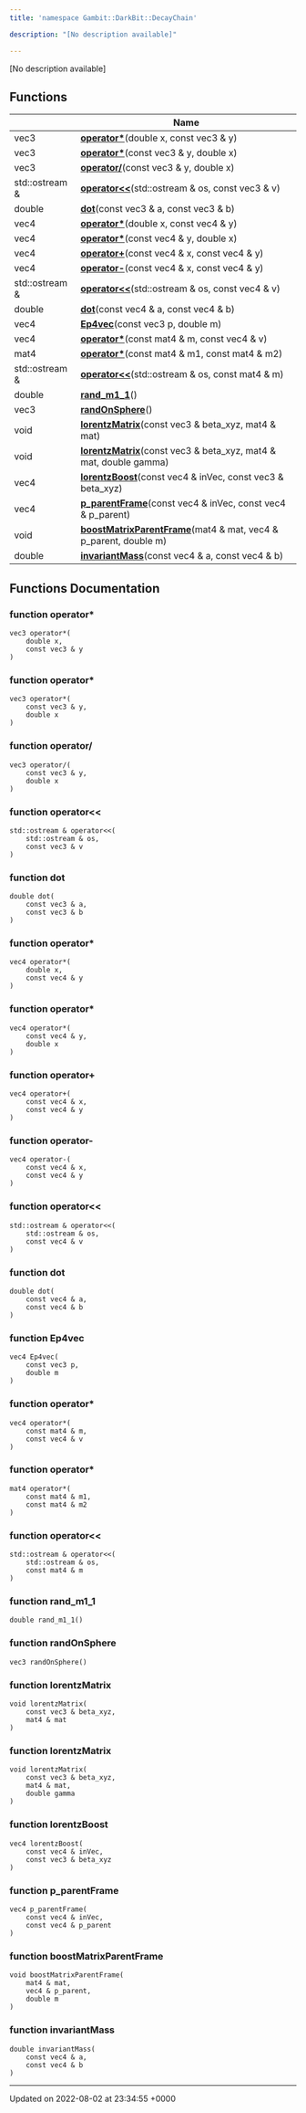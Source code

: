 ```yaml
---
title: 'namespace Gambit::DarkBit::DecayChain'

description: "[No description available]"

---
```







[No description available]

## Functions

|                | Name           |
| -------------- | -------------- |
| vec3 | **[operator*](/documentation/code/darkbit_development/namespaces/namespacegambit_1_1darkbit_1_1decaychain/#function-operator*)**(double x, const vec3 & y) |
| vec3 | **[operator*](/documentation/code/darkbit_development/namespaces/namespacegambit_1_1darkbit_1_1decaychain/#function-operator*)**(const vec3 & y, double x) |
| vec3 | **[operator/](/documentation/code/darkbit_development/namespaces/namespacegambit_1_1darkbit_1_1decaychain/#function-operator/)**(const vec3 & y, double x) |
| std::ostream & | **[operator<<](/documentation/code/darkbit_development/namespaces/namespacegambit_1_1darkbit_1_1decaychain/#function-operator<<)**(std::ostream & os, const vec3 & v) |
| double | **[dot](/documentation/code/darkbit_development/namespaces/namespacegambit_1_1darkbit_1_1decaychain/#function-dot)**(const vec3 & a, const vec3 & b) |
| vec4 | **[operator*](/documentation/code/darkbit_development/namespaces/namespacegambit_1_1darkbit_1_1decaychain/#function-operator*)**(double x, const vec4 & y) |
| vec4 | **[operator*](/documentation/code/darkbit_development/namespaces/namespacegambit_1_1darkbit_1_1decaychain/#function-operator*)**(const vec4 & y, double x) |
| vec4 | **[operator+](/documentation/code/darkbit_development/namespaces/namespacegambit_1_1darkbit_1_1decaychain/#function-operator+)**(const vec4 & x, const vec4 & y) |
| vec4 | **[operator-](/documentation/code/darkbit_development/namespaces/namespacegambit_1_1darkbit_1_1decaychain/#function-operator-)**(const vec4 & x, const vec4 & y) |
| std::ostream & | **[operator<<](/documentation/code/darkbit_development/namespaces/namespacegambit_1_1darkbit_1_1decaychain/#function-operator<<)**(std::ostream & os, const vec4 & v) |
| double | **[dot](/documentation/code/darkbit_development/namespaces/namespacegambit_1_1darkbit_1_1decaychain/#function-dot)**(const vec4 & a, const vec4 & b) |
| vec4 | **[Ep4vec](/documentation/code/darkbit_development/namespaces/namespacegambit_1_1darkbit_1_1decaychain/#function-ep4vec)**(const vec3 p, double m) |
| vec4 | **[operator*](/documentation/code/darkbit_development/namespaces/namespacegambit_1_1darkbit_1_1decaychain/#function-operator*)**(const mat4 & m, const vec4 & v) |
| mat4 | **[operator*](/documentation/code/darkbit_development/namespaces/namespacegambit_1_1darkbit_1_1decaychain/#function-operator*)**(const mat4 & m1, const mat4 & m2) |
| std::ostream & | **[operator<<](/documentation/code/darkbit_development/namespaces/namespacegambit_1_1darkbit_1_1decaychain/#function-operator<<)**(std::ostream & os, const mat4 & m) |
| double | **[rand_m1_1](/documentation/code/darkbit_development/namespaces/namespacegambit_1_1darkbit_1_1decaychain/#function-rand-m1-1)**() |
| vec3 | **[randOnSphere](/documentation/code/darkbit_development/namespaces/namespacegambit_1_1darkbit_1_1decaychain/#function-randonsphere)**() |
| void | **[lorentzMatrix](/documentation/code/darkbit_development/namespaces/namespacegambit_1_1darkbit_1_1decaychain/#function-lorentzmatrix)**(const vec3 & beta_xyz, mat4 & mat) |
| void | **[lorentzMatrix](/documentation/code/darkbit_development/namespaces/namespacegambit_1_1darkbit_1_1decaychain/#function-lorentzmatrix)**(const vec3 & beta_xyz, mat4 & mat, double gamma) |
| vec4 | **[lorentzBoost](/documentation/code/darkbit_development/namespaces/namespacegambit_1_1darkbit_1_1decaychain/#function-lorentzboost)**(const vec4 & inVec, const vec3 & beta_xyz) |
| vec4 | **[p_parentFrame](/documentation/code/darkbit_development/namespaces/namespacegambit_1_1darkbit_1_1decaychain/#function-p-parentframe)**(const vec4 & inVec, const vec4 & p_parent) |
| void | **[boostMatrixParentFrame](/documentation/code/darkbit_development/namespaces/namespacegambit_1_1darkbit_1_1decaychain/#function-boostmatrixparentframe)**(mat4 & mat, vec4 & p_parent, double m) |
| double | **[invariantMass](/documentation/code/darkbit_development/namespaces/namespacegambit_1_1darkbit_1_1decaychain/#function-invariantmass)**(const vec4 & a, const vec4 & b) |


## Functions Documentation

### function operator*

```
vec3 operator*(
    double x,
    const vec3 & y
)
```


### function operator*

```
vec3 operator*(
    const vec3 & y,
    double x
)
```


### function operator/

```
vec3 operator/(
    const vec3 & y,
    double x
)
```


### function operator<<

```
std::ostream & operator<<(
    std::ostream & os,
    const vec3 & v
)
```


### function dot

```
double dot(
    const vec3 & a,
    const vec3 & b
)
```


### function operator*

```
vec4 operator*(
    double x,
    const vec4 & y
)
```


### function operator*

```
vec4 operator*(
    const vec4 & y,
    double x
)
```


### function operator+

```
vec4 operator+(
    const vec4 & x,
    const vec4 & y
)
```


### function operator-

```
vec4 operator-(
    const vec4 & x,
    const vec4 & y
)
```


### function operator<<

```
std::ostream & operator<<(
    std::ostream & os,
    const vec4 & v
)
```


### function dot

```
double dot(
    const vec4 & a,
    const vec4 & b
)
```


### function Ep4vec

```
vec4 Ep4vec(
    const vec3 p,
    double m
)
```


### function operator*

```
vec4 operator*(
    const mat4 & m,
    const vec4 & v
)
```


### function operator*

```
mat4 operator*(
    const mat4 & m1,
    const mat4 & m2
)
```


### function operator<<

```
std::ostream & operator<<(
    std::ostream & os,
    const mat4 & m
)
```


### function rand_m1_1

```
double rand_m1_1()
```


### function randOnSphere

```
vec3 randOnSphere()
```


### function lorentzMatrix

```
void lorentzMatrix(
    const vec3 & beta_xyz,
    mat4 & mat
)
```


### function lorentzMatrix

```
void lorentzMatrix(
    const vec3 & beta_xyz,
    mat4 & mat,
    double gamma
)
```


### function lorentzBoost

```
vec4 lorentzBoost(
    const vec4 & inVec,
    const vec3 & beta_xyz
)
```


### function p_parentFrame

```
vec4 p_parentFrame(
    const vec4 & inVec,
    const vec4 & p_parent
)
```


### function boostMatrixParentFrame

```
void boostMatrixParentFrame(
    mat4 & mat,
    vec4 & p_parent,
    double m
)
```


### function invariantMass

```
double invariantMass(
    const vec4 & a,
    const vec4 & b
)
```






-------------------------------

Updated on 2022-08-02 at 23:34:55 +0000